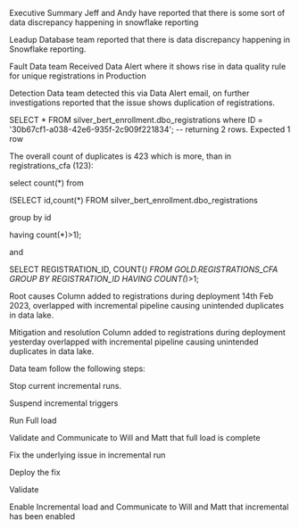 Executive Summary
Jeff and Andy have reported that there is some sort of data discrepancy happening in snowflake reporting

Leadup
Database team reported that there is data discrepancy happening in Snowflake reporting.


Fault
Data team Received Data Alert where it shows rise in data quality rule for unique registrations in Production


Detection
Data team detected this via Data Alert email, on further investigations reported that the issue shows duplication of registrations. 

SELECT * FROM silver_bert_enrollment.dbo_registrations where ID = '30b67cf1-a038-42e6-935f-2c909f221834'; -- returning 2 rows. Expected 1 row

 

The overall count of duplicates is 423  which is more, than in  registrations_cfa (123):

 

select count(*) from

(SELECT id,count(*) FROM silver_bert_enrollment.dbo_registrations

group by id

having count(*)>1);

 

and

 

SELECT REGISTRATION_ID, COUNT(*) FROM GOLD.REGISTRATIONS_CFA GROUP BY REGISTRATION_ID HAVING COUNT(*)>1;

Root causes
Column added to registrations during deployment 14th Feb 2023, overlapped with incremental pipeline causing unintended duplicates in data lake.


Mitigation and resolution
Column added to registrations during deployment yesterday overlapped with incremental pipeline causing unintended duplicates in data lake. 

Data team follow the following steps:

Stop current incremental runs.

Suspend incremental triggers

Run Full load

Validate and Communicate to Will and Matt that full load is complete

Fix the underlying issue in incremental run

Deploy the fix

Validate

Enable Incremental load and Communicate to Will and Matt that incremental has been enabled

